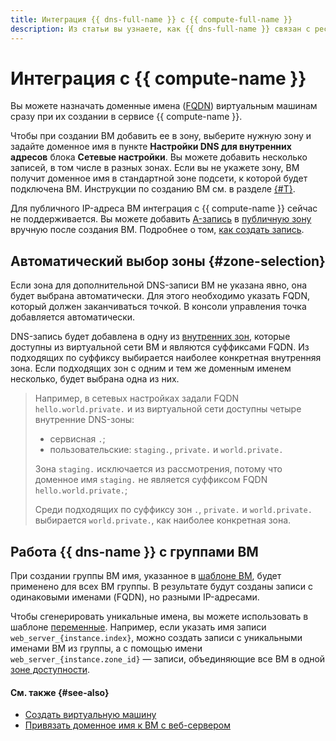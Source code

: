 ```yaml
---
title: Интеграция {{ dns-full-name }} с {{ compute-full-name }}
description: Из статьи вы узнаете, как {{ dns-full-name }} связан с ресурсами {{ compute-full-name }}.
---
```


# Интеграция с {{ compute-name }}

Вы можете назначать доменные имена ([FQDN](../../compute/concepts/network.md#hostname)) виртуальным машинам сразу при их создании в сервисе {{ compute-name }}.

Чтобы при создании ВМ добавить ее в зону, выберите нужную зону и задайте доменное имя в пункте **Настройки DNS для внутренних адресов** блока **Сетевые настройки**. Вы можете добавить несколько записей, в том числе в разных зонах. Если вы не укажете зону, ВМ получит доменное имя в стандартной зоне подсети, к которой будет подключена ВМ. Инструкции по созданию ВМ см. в разделе [{#T}](../../compute/operations/vm-create/create-linux-vm.md).

Для публичного IP-адреса ВМ интеграция с {{ compute-name }} сейчас не поддерживается. Вы можете добавить [A-запись](resource-record.md#a) в [публичную зону](dns-zone.md#public-zones) вручную после создания ВМ. Подробнее о том, [как создать запись](../operations/resource-record-create.md).

## Автоматический выбор зоны {#zone-selection}

Если зона для дополнительной DNS-записи ВМ не указана явно, она будет выбрана автоматически. Для этого необходимо указать FQDN, который должен заканчиваться точкой. В консоли управления точка добавляется автоматически.

DNS-запись будет добавлена в одну из [внутренних зон](dns-zone.md#private-zones), которые доступны из виртуальной сети ВМ и являются суффиксами FQDN. Из подходящих по суффиксу выбирается наиболее конкретная внутренняя зона. Если подходящих зон с одним и тем же доменным именем несколько, будет выбрана одна из них.

> Например, в сетевых настройках задали FQDN `hello.world.private.` и из виртуальной сети доступны четыре внутренние DNS-зоны:
>
> * сервисная `.`;
> * пользовательские: `staging.`, `private.` и `world.private.`
>
> Зона `staging.` исключается из рассмотрения, потому что доменное имя `staging.` не является суффиксом FQDN `hello.world.private.`;
>
> Среди подходящих по суффиксу зон `.`, `private.` и `world.private.` выбирается `world.private.`, как наиболее конкретная зона.

## Работа {{ dns-name }} с группами ВМ

При создании группы ВМ имя, указанное в [шаблоне ВМ](../../compute/concepts/instance-groups/instance-template.md), будет применено для всех ВМ группы. В результате будут созданы записи с одинаковыми именами (FQDN), но разными IP-адресами. 

Чтобы сгенерировать уникальные имена, вы можете использовать в шаблоне [переменные](../../compute/concepts/instance-groups/variables-in-the-template.md). Например, если указать имя записи `web_server_{instance.index}`, можно создать записи с уникальными именами ВМ из группы, а с помощью имени `web_server_{instance.zone_id}` — записи, объединяющие все ВМ в одной [зоне доступности](../../overview/concepts/geo-scope.md).

#### См. также {#see-also}

* [Создать виртуальную машину](../../compute/operations/index.md)
* [Привязать доменное имя к ВМ с веб-сервером](../tutorials/bind-domain-vm/index.md)
